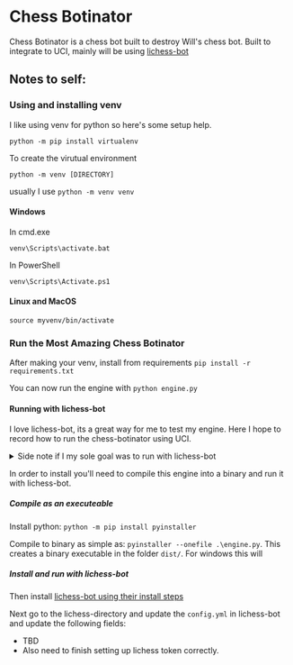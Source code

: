# Chess Botinator

Chess Botinator is a chess bot built to destroy Will's chess bot. Built to integrate to UCI, mainly will be using [lichess-bot](https://github.com/lichess-bot-devs/lichess-bot)

## Notes to self:

### Using and installing venv

I like using venv for python so here's some setup help.

`python -m pip install virtualenv`

To create the virutual environment

`python -m venv [DIRECTORY]`

usually I use `python -m venv venv`

#### Windows

In cmd.exe

`venv\Scripts\activate.bat`

In PowerShell

`venv\Scripts\Activate.ps1`

#### Linux and MacOS

`source myvenv/bin/activate`

### Run the Most Amazing Chess Botinator

After making your venv, install from requirements `pip install -r requirements.txt`

You can now run the engine with `python engine.py`

#### Running with lichess-bot

I love lichess-bot, its a great way for me to test my engine. Here I hope to record how to run the chess-botinator using UCI.

<details>
<summary>Side note if I my sole goal was to run with lichess-bot</summary>

I coincidentally discovered [this piece of documentation](https://github.com/lichess-bot-devs/lichess-bot/wiki/Create-a-homemade-engine) that guides on how to create a homemade engine, but I already built most of my engine and had fun implementing the multithreading and time considerations. I would enjoy trying to implement that in the future to see if there are any differences in time controls.

The drawback of implementing it this way is that it doesn't seem to me that you'd not be able to communicate via UCI and would have to be ported out somehow if they ever outgrow being an appendage of lichess-bot.

</details>

In order to install you'll need to compile this engine into a binary and run it with lichess-bot.

##### Compile as an executeable

Install python: `python -m pip install pyinstaller`

Compile to binary as simple as: `pyinstaller --onefile .\engine.py`. This creates a binary executable in the folder `dist/`. For windows this will

##### Install and run with lichess-bot

Then install [lichess-bot using their install steps](https://github.com/lichess-bot-devs/lichess-bot?tab=readme-ov-file#steps)

Next go to the lichess-directory and update the `config.yml` in lichess-bot and update the following fields:

- TBD
- Also need to finish setting up lichess token correctly.
